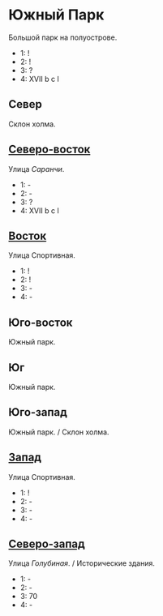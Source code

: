 # Южный Парк

Большой парк на полуострове.

* 1:    !
* 2:    !
* 3:    ?
* 4:    XVII    b   c   l

## Север

Склон холма.

## [Северо-восток](./520120.md)

Улица *Саранчи*.

* 1:    -
* 2:    -
* 3:    ?
* 4:    XVII    b   c   l

## [Восток](./520130.md)

Улица Спортивная.

* 1:    !
* 2:    !
* 3:    -
* 4:    -

## Юго-восток

Южный парк.

## Юг

Южный парк.

## Юго-запад

Южный парк. / Склон холма.

## [Запад](./500130.md)

Улица Спортивная.

* 1:    !
* 2:    -
* 3:    -
* 4:    -

## [Северо-запад](./500150.md)

Улица *Голубиная*. / Исторические здания.

* 1:    -
* 2:    -
* 3:    70
* 4:    -
